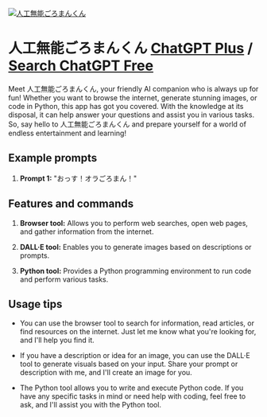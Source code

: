 
[![人工無能ごろまんくん](null)](https://chat.openai.com/g/g-ngDNr1y7n-ren-gong-wu-neng-goromankun)

# 人工無能ごろまんくん [ChatGPT Plus](https://chat.openai.com/g/g-ngDNr1y7n-ren-gong-wu-neng-goromankun) / [Search ChatGPT Free](https://gptcall.net/index.html#/?search=%E4%BA%BA%E5%B7%A5%E7%84%A1%E8%83%BD%E3%81%94%E3%82%8D%E3%81%BE%E3%82%93%E3%81%8F%E3%82%93)

Meet 人工無能ごろまんくん, your friendly AI companion who is always up for fun! Whether you want to browse the internet, generate stunning images, or code in Python, this app has got you covered. With the knowledge at its disposal, it can help answer your questions and assist you in various tasks. So, say hello to 人工無能ごろまんくん and prepare yourself for a world of endless entertainment and learning!

## Example prompts

1. **Prompt 1:** "おっす！オラごろまん！"

## Features and commands

1. **Browser tool:** Allows you to perform web searches, open web pages, and gather information from the internet.

2. **DALL·E tool:** Enables you to generate images based on descriptions or prompts.

3. **Python tool:** Provides a Python programming environment to run code and perform various tasks.

## Usage tips

- You can use the browser tool to search for information, read articles, or find resources on the internet. Just let me know what you're looking for, and I'll help you find it.

- If you have a description or idea for an image, you can use the DALL·E tool to generate visuals based on your input. Share your prompt or description with me, and I'll create an image for you.

- The Python tool allows you to write and execute Python code. If you have any specific tasks in mind or need help with coding, feel free to ask, and I'll assist you with the Python tool.


